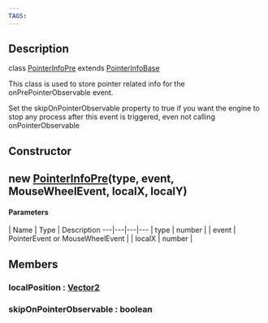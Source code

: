 ```yaml
---
TAGS:
---
```

## Description

class [PointerInfoPre](/classes/3.1/PointerInfoPre) extends [PointerInfoBase](/classes/3.1/PointerInfoBase)

This class is used to store pointer related info for the onPrePointerObservable event.

Set the skipOnPointerObservable property to true if you want the engine to stop any process after this event is triggered, even not calling onPointerObservable

## Constructor

## new [PointerInfoPre](/classes/3.1/PointerInfoPre)(type, event, MouseWheelEvent, localX, localY)



#### Parameters
 | Name | Type | Description
---|---|---|---
 | type | number | 
 | event | PointerEvent or MouseWheelEvent | 
 | localX | number | 
## Members

### localPosition : [Vector2](/classes/3.1/Vector2)



### skipOnPointerObservable : boolean



